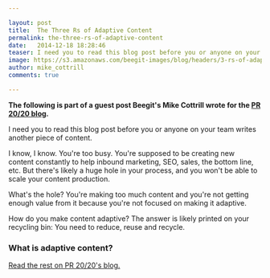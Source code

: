 ```yaml
---

layout: post
title:  The Three Rs of Adaptive Content 
permalink: the-three-rs-of-adaptive-content
date:   2014-12-18 18:28:46
teaser: I need you to read this blog post before you or anyone on your team writes another piece of content
image: https://s3.amazonaws.com/beegit-images/blog/headers/3-rs-of-adaptive-content.jpg
author: mike_cottrill
comments: true

---
```


**The following is part of a guest post Beegit's Mike Cottrill wrote for the [PR 20/20 blog](http://www.pr2020.com/blog/the-3-rs-of-adaptive-content-creation?utm_content=10640996&utm_medium=social&utm_source=twitter).**

I need you to read this blog post before you or anyone on your team writes another piece of content.

I know, I know. You're too busy. You're supposed to be creating new content constantly to help inbound marketing, SEO, sales, the bottom line, etc. But there's likely a huge hole in your process, and you won't be able to scale your content production.

What's the hole? You're making too much content and you're not getting enough value from it because you're not focused on making it adaptive.

How do you make content adaptive? The answer is likely printed on your recycling bin: You need to reduce, reuse and recycle.

### What is adaptive content?

[Read the rest on PR 20/20's blog.](http://www.pr2020.com/blog/the-3-rs-of-adaptive-content-creation?utm_content=10640996&utm_medium=social&utm_source=twitter)
